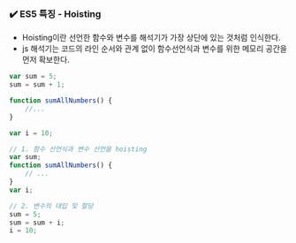 ### ✔️ ES5 특징 - Hoisting

- Hoisting이란 선언한 함수와 변수를 해석기가 가장 상단에 있는 것처럼 인식한다.
- js 해석기는 코드의 라인 순서와 관계 없이 함수선언식과 변수를 위한 메모리 공간을 먼저 확보한다.

```jsx
var sum = 5;
sum = sum + 1;

function sumAllNumbers() {
	//...
}

var i = 10;
```

```jsx
// 1. 함수 선언식과 변수 선언을 hoisting
var sum;
function sumAllNumbers() {
	// ...
}
var i;

// 2. 변수의 대입 및 할당
sum = 5;
sum = sum + i;
i = 10;
```